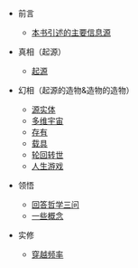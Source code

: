 * 前言

  * [本书引述的主要信息源](from.md)

* 真相（起源）

  * [起源](s1-origin.md)

* 幻相（起源的造物&造物的造物）

  * [源实体](s2-source-entity.md)
  * [多维宇宙](s2-universe.md)
  * [存有](s2-beings.md)
  * [载具](s2-carrier.md)
  * [轮回转世](s2-samsara.md)
  * [人生游戏](s2-life-game.md)

* 领悟

  * [回答哲学三问](s3-three.md)
  * [一些概念](s3-conception.md) 

* 实修

  * [穿越频率](s4-ttf.md)


